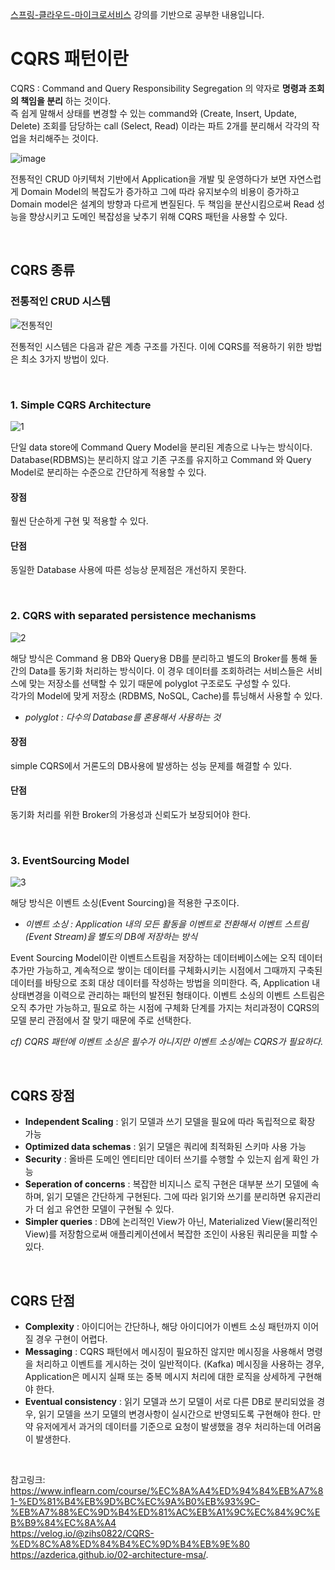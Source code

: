 [스프링-클라우드-마이크로서비스](https://www.inflearn.com/course/%EC%8A%A4%ED%94%84%EB%A7%81-%ED%81%B4%EB%9D%BC%EC%9A%B0%EB%93%9C-%EB%A7%88%EC%9D%B4%ED%81%AC%EB%A1%9C%EC%84%9C%EB%B9%84%EC%8A%A4) 강의를 기반으로 공부한 내용입니다. 

   
# CQRS 패턴이란

CQRS : Command and Query Responsibility Segregation 의 약자로 **명령과 조회의 책임을 분리** 하는 것이다.    
즉 쉽게 말해서 상태를 변경할 수 있는 command와 (Create, Insert, Update, Delete) 조회를 담당하는 call (Select, Read) 이라는 파트 2개를 분리해서 각각의 작업을 처리해주는 것이다. 

![image](https://user-images.githubusercontent.com/45115557/204132735-c9c9100a-a8f0-4fc6-b3cb-92a8151863fe.png)

전통적인 CRUD 아키텍처 기반에서 Application을 개발 및 운영하다가 보면 자연스럽게 Domain Model의 복잡도가 증가하고 그에 따라 유지보수의 비용이 증가하고 Domain model은 설계의 방향과 다르게 변질된다. 두 책임을 분산시킴으로써 Read 성능을 향상시키고 도메인 복잡성을 낮추기 위해 CQRS 패턴을 사용할 수 있다. 

</br>

## CQRS 종류

### 전통적인 CRUD 시스템

![전통적인](https://user-images.githubusercontent.com/45115557/204135397-6aaa84e2-2ef6-4f89-b952-896619d5c404.png)

전통적인 시스템은 다음과 같은 계층 구조를 가진다. 이에 CQRS를 적용하기 위한 방법은 최소 3가지 방법이 있다. 

</br>

### 1. Simple CQRS Architecture

![1](https://user-images.githubusercontent.com/45115557/204135862-a91caac8-2593-4e37-91e9-1332234a326e.png)

단일 data store에 Command Query Model을 분리된 계층으로 나누는 방식이다. Database(RDBMS)는 분리하지 않고 기존 구조를 유지하고 Command 와 Query Model로 분리하는 수준으로 간단하게 적용할 수 있다. 

#### 장점 

훨씬 단순하게 구현 및 적용할 수 있다. 

#### 단점

동일한 Database 사용에 따른 성능상 문제점은 개선하지 못한다. 

</br>

### 2. CQRS with separated persistence mechanisms

![2](https://user-images.githubusercontent.com/45115557/204136012-0ead0e26-5545-4077-9734-f1bab81c0787.png)

해당 방식은 Command 용 DB와 Query용 DB를 분리하고 별도의 Broker를 통해 둘간의 Data를 동기화 처리하는 방식이다. 
이 경우 데이터를 조회하려는 서비스들은 서비스에 맞는 저장소를 선택할 수 있기 때문에 polyglot 구조로도 구성할 수 있다.    
각가의 Model에 맞게 저장소 (RDBMS, NoSQL, Cache)를 튜닝해서 사용할 수 있다. 

* *polyglot : 다수의 Database를 혼용해서 사용하는 것*

#### 장점

simple CQRS에서 거론도의 DB사용에 발생하는 성능 문제를 해결할 수 있다. 

#### 단점

동기화 처리를 위한 Broker의 가용성과 신뢰도가 보장되어야 한다. 

</br>

### 3. EventSourcing Model

![3](https://user-images.githubusercontent.com/45115557/204136154-c28ad11e-a369-4f16-8cbd-a49f256333b8.png)

해당 방식은 이벤트 소싱(Event Sourcing)을 적용한 구조이다.    

* *이벤트 소싱 : Application 내의 모든 활동을 이벤트로 전환해서 이벤트 스트림(Event Stream)을 별도의 DB에 저장하는 방식*

Event Sourcing Model이란 이벤트스트림을 저장하는 데이터베이스에는 오직 데이터 추가만 가능하고, 계속적으로 쌓이는 데이터를 구체화시키는 시점에서 그때까지 
구축된 데이터를 바탕으로 조회 대상 데이터를 작성하는 방법을 의미한다. 즉, Application 내 상태변경을 이력으로 관리하는 패턴의 발전된 형태이다. 
이벤트 소싱의 이벤트 스트림은 오직 추가만 가능하고, 필요로 하는 시점에 구체화 단계를 가지는 처리과정이 CQRS의 모델 분리 관점에서 잘 맞기 때문에 주로 선택한다.    

*cf) CQRS 패턴에 이벤트 소싱은 필수가 아니지만 이벤트 소싱에는 CQRS가 필요하다.*

</br>

## CQRS 장점

* **Independent Scaling** : 읽기 모델과 쓰기 모델을 필요에 따라 독립적으로 확장 가능
* **Optimized data schemas** : 읽기 모델은 쿼리에 최적화된 스키마 사용 가능
* **Security** : 올바른 도메인 엔티티만 데이터 쓰기를 수행할 수 있는지 쉽게 확인 가능
* **Seperation of concerns** : 복잡한 비지니스 로직 구현은 대부분 쓰기 모델에 속하며, 읽기 모델은 간단하게 구현된다. 그에 따라 읽기와 쓰기를 분리하면 유지관리가 더 쉽고 유연한 모델이 구현될 수 있다. 
* **Simpler queries** : DB에 논리적인 View가 아닌, Materialized View(물리적인 View)를 저장함으로써 애플리케이션에서 복잡한 조인이 사용된 쿼리문을 피할 수 있다. 

</br>

## CQRS 단점

* **Complexity** : 아이디어는 간단하나, 해당 아이디어가 이벤트 소싱 패턴까지 이어질 경우 구현이 어렵다. 
* **Messaging** : CQRS 패턴에서 메시징이 필요하진 않지만 메시징을 사용해서 명령을 처리하고 이벤트를 게시하는 것이 일반적이다. (Kafka) 
메시징을 사용하는 경우, Application은 메시지 실패 또는 중복 메시지 처리에 대한 로직을 상세하게 구현해야 한다. 
* **Eventual consistency** : 읽기 모델과 쓰기 모델이 서로 다른 DB로 분리되었을 경우, 읽기 모델을 쓰기 모델의 변경사항이 실시간으로 반영되도록 구현해야 한다.
만약 유저에게서 과거의 데이터를 기준으로 요청이 발생했을 경우 처리하는데 어려움이 발생한다. 

</br>







참고링크:    
https://www.inflearn.com/course/%EC%8A%A4%ED%94%84%EB%A7%81-%ED%81%B4%EB%9D%BC%EC%9A%B0%EB%93%9C-%EB%A7%88%EC%9D%B4%ED%81%AC%EB%A1%9C%EC%84%9C%EB%B9%84%EC%8A%A4   
https://velog.io/@zihs0822/CQRS-%ED%8C%A8%ED%84%B4%EC%9D%B4%EB%9E%80   
https://azderica.github.io/02-architecture-msa/.  

